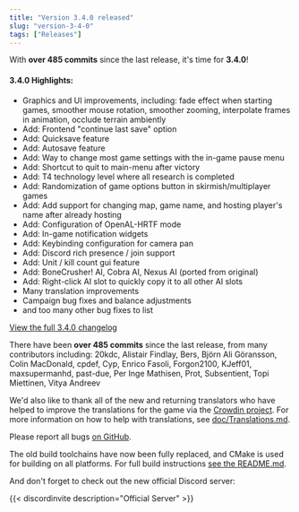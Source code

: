 ```yaml
---
title: "Version 3.4.0 released"
slug: "version-3-4-0"
tags: ["Releases"]
---
```


With **over 485 commits** since the last release, it's time for **3.4.0**!

#### 3.4.0 Highlights:

- Graphics and UI improvements, including: fade effect when starting games, smoother mouse rotation, smoother zooming, interpolate frames in animation, occlude terrain ambiently
- Add: Frontend "continue last save" option
- Add: Quicksave feature
- Add: Autosave feature
- Add: Way to change most game settings with the in-game pause menu
- Add: Shortcut to quit to main-menu after victory
- Add: T4 technology level where all research is completed
- Add: Randomization of game options button in skirmish/multiplayer games
- Add: Add support for changing map, game name, and hosting player's name after already hosting
- Add: Configuration of OpenAL-HRTF mode
- Add: In-game notification widgets
- Add: Keybinding configuration for camera pan
- Add: Discord rich presence / join support
- Add: Unit / kill count gui feature
- Add: BoneCrusher! AI, Cobra AI, Nexus AI (ported from original)
- Add: Right-click AI slot to quickly copy it to all other AI slots
- Many translation improvements
- Campaign bug fixes and balance adjustments
- and too many other bug fixes to list

[View the full 3.4.0 changelog](https://github.com/Warzone2100/warzone2100/raw/3.4.0/ChangeLog)

There have been **over 485 commits** since the last release, from many contributors including: 20kdc, Alistair Findlay, Bers, Björn Ali Göransson, Colin MacDonald, cpdef, Cyp, Enrico Fasoli, Forgon2100, KJeff01, maxsupermanhd, past-due, Per Inge Mathisen, Prot, Subsentient, Topi Miettinen, Vitya Andreev

We'd also like to thank all of the new and returning translators who have helped to improve the translations for the game via the [Crowdin project](https://crowdin.com/project/warzone2100). For more information on how to help with translations, see [doc/Translations.md](https://github.com/Warzone2100/warzone2100/blob/master/doc/Translations.md#how-do-i-help-translate).

Please report all bugs [on GitHub](https://github.com/Warzone2100/warzone2100/issues).

The old build toolchains have now been fully replaced, and CMake is used for building on all platforms. For full build instructions [see the README.md](https://github.com/Warzone2100/warzone2100/blob/3.4.0/README.md#how-to-build).

And don't forget to check out the new official Discord server:

{{< discordinvite description="Official Server" >}}
